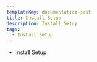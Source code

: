 ```yaml
---
templateKey: documentation-post
title: Install Setup
description: Install Setup
tags:
  - Install Setup
---
```

* Install Setup
